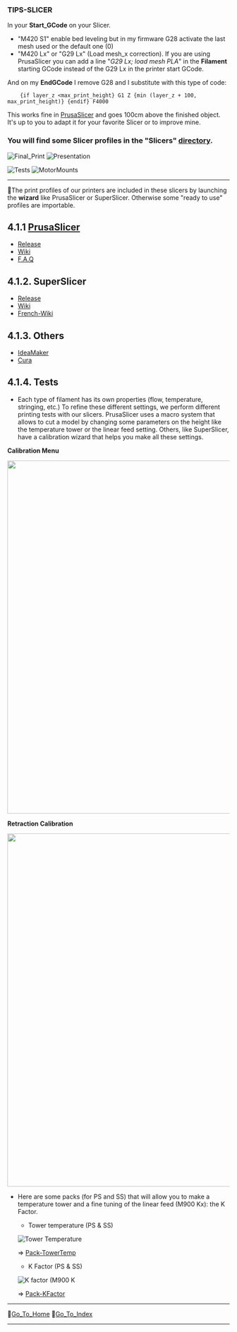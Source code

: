 ### **TIPS-SLICER** 
  
  In your **Start_GCode** on your Slicer.
  - "M420 S1" enable bed leveling but in my firmware G28 activate the last mesh used or the default one (0)
  - "M420 Lx" or "G29 Lx" (Load mesh_x correction). 
    If you are using PrusaSlicer you can add a line "*G29 Lx; load mesh PLA*" in the **Filament** starting GCode instead of the G29 Lx in the printer start GCode.

  And on my **EndGCode** I remove G28 and I substitute with this type of code:

        {if layer_z <max_print_height} G1 Z {min (layer_z + 100, max_print_height)} {endif} F4000

  This works fine in [PrusaSlicer](https://help.prusa3d.com/en/article/macros_1775) and goes 100cm above the finished object. It's up to you to adapt it for your favorite Slicer or to improve mine.

  ### **You will find some Slicer profiles in the "Slicers" [directory](https://github.com/Foxies-CSTL/Marlin_2.0.x/tree/Firmwares/Slicers).** 

![Final_Print](./images/Final.png)
![Presentation](./images/Final2.jpg)

![Tests](./images/Tests.png)
![MotorMounts](./images/BottomPulley.png)

***

📌The print profiles of our printers are included in these slicers by launching the **wizard** like PrusaSlicer or SuperSlicer.
Otherwise some "ready to use" profiles are importable.

## 4.1.1 [PrusaSlicer](4.1.Prusa-Slicer)
  
  - [Release](https://github.com/prusa3d/PrusaSlicer/releases)
  - [Wiki](https://github.com/prusa3d/PrusaSlicer/wiki)
  - [F.A.Q](https://help.prusa3d.com/en/article/faq-prusaslicer_1789)

## 4.1.2. SuperSlicer

  - [Release](https://github.com/supermerill/SuperSlicer/releases)
  - [Wiki](https://github.com/supermerill/SuperSlicer/wiki)
  - [French-Wiki](https://github.com/5axes/SuperSlicer-FRDocumentation/blob/main/src/superslicer.md)

## 4.1.3. Others
  
  - [IdeaMaker](https://www.raise3d.com/download/)
  - [Cura](https://ultimaker.com/software/ultimaker-cura)

## 4.1.4. Tests

  - Each type of filament has its own properties (flow, temperature, stringing, etc.) To refine these different settings, we perform different printing tests with our slicers. PrusaSlicer uses a macro system that allows to cut a model by changing some parameters on the height like the temperature tower or the linear feed setting. Others, like SuperSlicer, have a calibration wizard that helps you make all these settings.

**Calibration Menu**

  <img align="center" width=800 src="./menus/SS-CalibrationMenu.png"/>

**Retraction Calibration**

  <img align="center" width=800 src="./menus/SS-RetractionCalib.png"/>

  - Here are some packs (for PS and SS) that will allow you to make a temperature tower and a fine tuning of the linear feed (M900 Kx): the K Factor.
  
    - Tower temperature (PS & SS)
  
    ![Tower Temperature](./menus/SS-TowerTemp.png)
  
    => [Pack-TowerTemp](./tests/TowerTemp-before_layer_change_macro.zip)
  
    - K Factor (PS & SS)

    ![K factor (M900 K](./menus/PS-KFactor.png) 

     => [Pack-KFactor](./tests/KFactor-before_layer_change_macro.zip)

***  
🚸[Go_To_Home](Home)                                   🚸[Go_To_Index](_Sidebar)
***